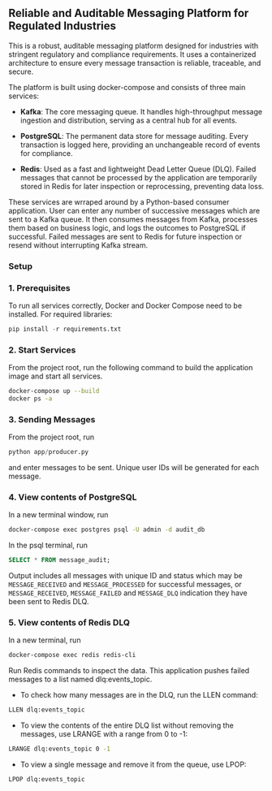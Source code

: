 ## Reliable and Auditable Messaging Platform for Regulated Industries

This is a robust, auditable messaging platform designed for industries with stringent regulatory and compliance requirements. It uses a containerized architecture to ensure every message transaction is reliable, traceable, and secure.

The platform is built using docker-compose and consists of three main services:

- **Kafka**: The core messaging queue. It handles high-throughput message ingestion and distribution, serving as a central hub for all events.

- **PostgreSQL**: The permanent data store for message auditing. Every transaction is logged here, providing an unchangeable record of events for compliance.

- **Redis**: Used as a fast and lightweight Dead Letter Queue (DLQ). Failed messages that cannot be processed by the application are temporarily stored in Redis for later inspection or reprocessing, preventing data loss.

These services are wrraped around by a Python-based consumer application. User can enter any number of successive messages which are sent to a Kafka queue. It then consumes messages from Kafka, processes them based on business logic, and logs the outcomes to PostgreSQL if successful. Failed messages are sent to Redis for future inspection or resend without interrupting Kafka stream.

### Setup

### 1. Prerequisites

To run all services correctly, Docker and Docker Compose need to be installed. For required libraries:
```python
pip install -r requirements.txt
```

### 2. Start Services

From the project root, run the following command to build the application image and start all services.

```bash
docker-compose up --build
docker ps -a
```

### 3. Sending Messages

From the project root, run
```python
python app/producer.py
```
and enter messages to be sent. Unique user IDs will be generated for each message.

### 4. View contents of PostgreSQL

In a new terminal window, run
```bash 
docker-compose exec postgres psql -U admin -d audit_db
```
In the psql terminal, run 
```sql
SELECT * FROM message_audit;
```
Output includes all messages with unique ID and status which may be `MESSAGE_RECEIVED` and `MESSAGE_PROCESSED` for successful messages, or 
`MESSAGE_RECEIVED`, `MESSAGE_FAILED` and `MESSAGE_DLQ` indication they have been sent to Redis DLQ.

### 5. View contents of Redis DLQ

In a new terminal, run
```bash
docker-compose exec redis redis-cli
```
Run Redis commands to inspect the data. This application pushes failed messages to a list named dlq:events_topic.

- To check how many messages are in the DLQ, run the LLEN command:
```bash
LLEN dlq:events_topic
```

- To view the contents of the entire DLQ list without removing the messages, use LRANGE with a range from 0 to -1:
```bash
LRANGE dlq:events_topic 0 -1
```

- To view a single message and remove it from the queue, use LPOP:
```bash
LPOP dlq:events_topic
```







